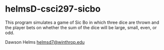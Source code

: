 # helmsD-csci297-sicbo
This program simulates a game of Sic Bo in which three dice are thrown and the player bets on whether the sum of the dice will be large, small, even, or odd.

Dawson Helms
helmsd7@winthrop.edu
